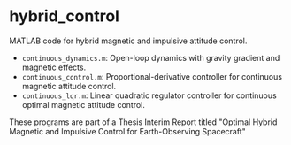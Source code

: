 # hybrid_control
 MATLAB code for hybrid magnetic and impulsive attitude control.

 - `continuous_dynamics.m`: Open-loop dynamics with gravity gradient and magnetic effects.
 - `continuous_control.m`: Proportional-derivative controller for continuous magnetic attitude control.
 - `continuous_lqr.m`: Linear quadratic regulator controller for continuous optimal magnetic attitude control.

 These programs are part of a Thesis Interim Report titled "Optimal Hybrid Magnetic and Impulsive Control for Earth-Observing Spacecraft"
